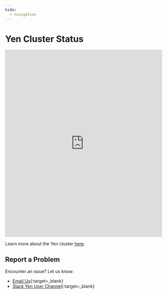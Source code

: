 ```yaml
---
hide:
  - navigation
---
```

# Yen Cluster Status

<div class="row">
    <div class="col-lg-12">
        <iframe class="airtable-embed" src="https://airtable.com/embed/shrS3FLv2TnfNDHgx?backgroundColor=red"
                frameborder="0" width="100%" height="600"
                style="background: transparent; border: 1px solid #ccc;"></iframe>
        <p>Learn more about the Yen cluster <a href="/_getting_started/yen-servers" target="_blank">here</a>.</p>
    </div>
</div>

## Report a Problem

Encounter an issue? Let us know:

- [Email Us](mailto:gsb_darcresearch@stanford.edu){:target=_blank}
- [Slack Yen User Channel](https://circlerss.slack.com/archives/C01JXJ6U4E5){:target=_blank}
